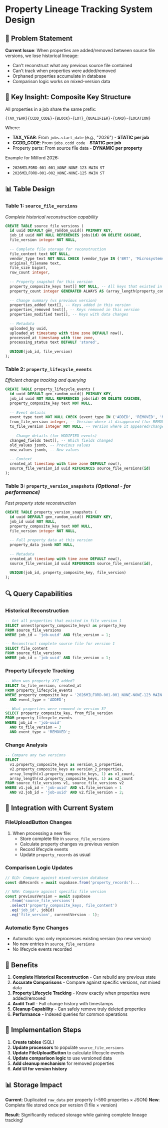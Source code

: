 # Property Lineage Tracking System Design

## 🎯 **Problem Statement**

**Current Issue**: When properties are added/removed between source file versions, we lose historical lineage:
- Can't reconstruct what any previous source file contained
- Can't track when properties were added/removed  
- Orphaned properties accumulate in database
- Comparison logic works on mixed-version data

## 🔑 **Key Insight: Composite Key Structure**

All properties in a job share the same prefix:
```
{TAX_YEAR}{CCDD_CODE}-{BLOCK}-{LOT}_{QUALIFIER}-{CARD}-{LOCATION}
```

Where:
- **TAX_YEAR**: From `jobs.start_date` (e.g., "2026") - **STATIC per job**
- **CCDD_CODE**: From `jobs.ccdd_code` - **STATIC per job**
- Property parts: From source file data - **DYNAMIC per property**

Example for Milford 2026:
- `2026MILFORD-001-001_NONE-NONE-123 MAIN ST`
- `2026MILFORD-001-002_NONE-NONE-125 MAIN ST`

## 📊 **Table Design**

### **Table 1: `source_file_versions`**
*Complete historical reconstruction capability*

```sql
CREATE TABLE source_file_versions (
  id uuid DEFAULT gen_random_uuid() PRIMARY KEY,
  job_id uuid NOT NULL REFERENCES jobs(id) ON DELETE CASCADE,
  file_version integer NOT NULL,
  
  -- Complete file storage for reconstruction
  file_content text NOT NULL,
  vendor_type text NOT NULL CHECK (vendor_type IN ('BRT', 'Microsystems')),
  original_filename text,
  file_size bigint,
  row_count integer,
  
  -- Property snapshot for this version
  property_composite_keys text[] NOT NULL, -- All keys that existed in this file version
  property_count integer GENERATED ALWAYS AS (array_length(property_composite_keys, 1)) STORED,
  
  -- Change summary (vs previous version)
  properties_added text[], -- Keys added in this version
  properties_removed text[], -- Keys removed in this version
  properties_modified text[], -- Keys with data changes
  
  -- Metadata
  uploaded_by uuid,
  uploaded_at timestamp with time zone DEFAULT now(),
  processed_at timestamp with time zone,
  processing_status text DEFAULT 'stored',
  
  UNIQUE(job_id, file_version)
);
```

### **Table 2: `property_lifecycle_events`**
*Efficient change tracking and querying*

```sql
CREATE TABLE property_lifecycle_events (
  id uuid DEFAULT gen_random_uuid() PRIMARY KEY,
  job_id uuid NOT NULL REFERENCES jobs(id) ON DELETE CASCADE,
  property_composite_key text NOT NULL,
  
  -- Event details
  event_type text NOT NULL CHECK (event_type IN ('ADDED', 'REMOVED', 'MODIFIED', 'RESTORED')),
  from_file_version integer, -- Version where it disappeared (for REMOVED)
  to_file_version integer NOT NULL, -- Version where it appeared/changed
  
  -- Change details (for MODIFIED events)
  changed_fields text[], -- Which fields changed
  old_values jsonb, -- Previous values
  new_values jsonb, -- New values
  
  -- Context
  created_at timestamp with time zone DEFAULT now(),
  source_file_version_id uuid REFERENCES source_file_versions(id)
);
```

### **Table 3: `property_version_snapshots`** *(Optional - for performance)*
*Fast property state reconstruction*

```sql
CREATE TABLE property_version_snapshots (
  id uuid DEFAULT gen_random_uuid() PRIMARY KEY,
  job_id uuid NOT NULL,
  property_composite_key text NOT NULL,
  file_version integer NOT NULL,
  
  -- Full property data at this version
  property_data jsonb NOT NULL,
  
  -- Metadata
  created_at timestamp with time zone DEFAULT now(),
  source_file_version_id uuid REFERENCES source_file_versions(id),
  
  UNIQUE(job_id, property_composite_key, file_version)
);
```

## 🔍 **Query Capabilities**

### **Historical Reconstruction**
```sql
-- Get all properties that existed in file version 1
SELECT unnest(property_composite_keys) as property_key
FROM source_file_versions 
WHERE job_id = 'job-uuid' AND file_version = 1;

-- Reconstruct complete source file for version 1
SELECT file_content 
FROM source_file_versions 
WHERE job_id = 'job-uuid' AND file_version = 1;
```

### **Property Lifecycle Tracking**
```sql
-- When was property XYZ added?
SELECT to_file_version, created_at
FROM property_lifecycle_events
WHERE property_composite_key = '2026MILFORD-001-001_NONE-NONE-123 MAIN ST'
  AND event_type = 'ADDED';

-- What properties were removed in version 3?
SELECT property_composite_key, from_file_version
FROM property_lifecycle_events
WHERE job_id = 'job-uuid' 
  AND to_file_version = 3 
  AND event_type = 'REMOVED';
```

### **Change Analysis**
```sql
-- Compare any two versions
SELECT 
  v1.property_composite_keys as version_1_properties,
  v2.property_composite_keys as version_2_properties,
  array_length(v1.property_composite_keys, 1) as v1_count,
  array_length(v2.property_composite_keys, 1) as v2_count
FROM source_file_versions v1, source_file_versions v2
WHERE v1.job_id = 'job-uuid' AND v1.file_version = 1
  AND v2.job_id = 'job-uuid' AND v2.file_version = 2;
```

## 🔄 **Integration with Current System**

### **FileUploadButton Changes**
1. When processing a new file:
   - Store complete file in `source_file_versions`
   - Calculate property changes vs previous version
   - Record lifecycle events
   - Update `property_records` as usual

### **Comparison Logic Updates**
```javascript
// OLD: Compare against mixed-version database
const dbRecords = await supabase.from('property_records')...

// NEW: Compare against specific file version
const previousVersion = await supabase
  .from('source_file_versions')
  .select('property_composite_keys, file_content')
  .eq('job_id', jobId)
  .eq('file_version', currentVersion - 1);
```

### **Automatic Sync Changes**
- Automatic sync only reprocesses existing version (no new version)
- No new entries in `source_file_versions`
- No lifecycle events recorded

## 🎯 **Benefits**

1. **Complete Historical Reconstruction** - Can rebuild any previous state
2. **Accurate Comparisons** - Compare against specific versions, not mixed data
3. **Property Lifecycle Tracking** - Know exactly when properties were added/removed
4. **Audit Trail** - Full change history with timestamps
5. **Cleanup Capability** - Can safely remove truly deleted properties
6. **Performance** - Indexed queries for common operations

## 🚧 **Implementation Steps**

1. **Create tables** (SQL)
2. **Update processors** to populate `source_file_versions`
3. **Update FileUploadButton** to calculate lifecycle events  
4. **Update comparison logic** to use versioned data
5. **Add cleanup mechanism** for removed properties
6. **Add UI for version history**

## 📊 **Storage Impact**

**Current**: Duplicated `raw_data` per property (~590 properties × JSON)
**New**: Complete file stored once per version (1 file × version)

**Result**: Significantly reduced storage while gaining complete lineage tracking!
